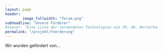 ```yaml
---
layout: page
header:
        image_fullwidth: "forum.png"
subheadline: "Unsere Förderer"
#teaser: "Eine Liste der verwendeten Technologien wie VR, AR, Worterkennung, etc."
permalink: "/projekt/foerderung"
---
```


Wir wurden gefördert von...

